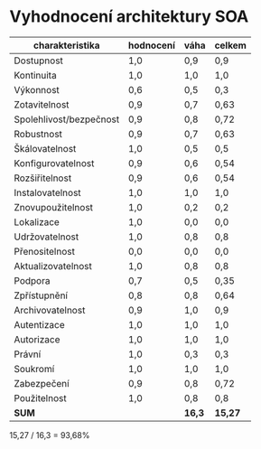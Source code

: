 # Vyhodnocení architektury SOA

| charakteristika         | hodnocení | váha     | celkem    |
| ----------------------- | --------- | -------- | --------- |
| Dostupnost              | 1,0       | 0,9      | 0,9       |
| Kontinuita              | 1,0       | 1,0      | 1,0       |
| Výkonnost               | 0,6       | 0,5      | 0,3       |
| Zotavitelnost           | 0,9       | 0,7      | 0,63      |
| Spolehlivost/bezpečnost | 0,9       | 0,8      | 0,72      |
| Robustnost              | 0,9       | 0,7      | 0,63      |
| Škálovatelnost          | 1,0       | 0,5      | 0,5       |
| Konfigurovatelnost      | 0,9       | 0,6      | 0,54      |
| Rozšiřitelnost          | 0,9       | 0,6      | 0,54      |
| Instalovatelnost        | 1,0       | 1,0      | 1,0       |
| Znovupoužitelnost       | 1,0       | 0,2      | 0,2       |
| Lokalizace              | 1,0       | 0,0      | 0,0       |
| Udržovatelnost          | 1,0       | 0,8      | 0,8       |
| Přenositelnost          | 0,0       | 0,0      | 0,0       |
| Aktualizovatelnost      | 1,0       | 0,8      | 0,8       |
| Podpora                 | 0,7       | 0,5      | 0,35      |
| Zpřístupnění            | 0,8       | 0,8      | 0,64      |
| Archivovatelnost        | 0,9       | 1,0      | 0,9       |
| Autentizace             | 1,0       | 1,0      | 1,0       |
| Autorizace              | 1,0       | 1,0      | 1,0       |
| Právní                  | 1,0       | 0,3      | 0,3       |
| Soukromí                | 1,0       | 1,0      | 1,0       |
| Zabezpečení             | 0,9       | 0,8      | 0,72      |
| Použitelnost            | 1,0       | 0,8      | 0,8       |
| **SUM**                 |           | **16,3** | **15,27** |

15,27 / 16,3 = 93,68%
